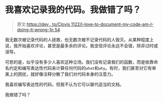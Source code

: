 # 我喜欢记录我的代码。我做错了吗？

> 原文:[https://dev . to/Clovis 1122/I-love-to-document-my-code-am-I-doing-it-wrong-1n 54](https://dev.to/clovis1122/i-love-to-document-my-code-am-i-doing-it-wrong-1n54)

我无数次被记录代码的人拯救，也无数次被不记录代码的人毁灭。从某种程度上说，我开始喜欢评论，甚至是最多余的评论。我坚信评论永远不会错，除非过时或误导。

可悲的是，似乎没有多少人喜欢这种立场。我们没有记录我们的函数，而是依靠命名约定和编写表达性代码来计算任何代码的`what`和`why`。有时，我们甚至对它有审美上的困扰，就好像注释分散了我们对代码本身的注意力。

我喜欢编写表达性的代码，但我不认为它可以替代适当的文档。

我做错了吗？